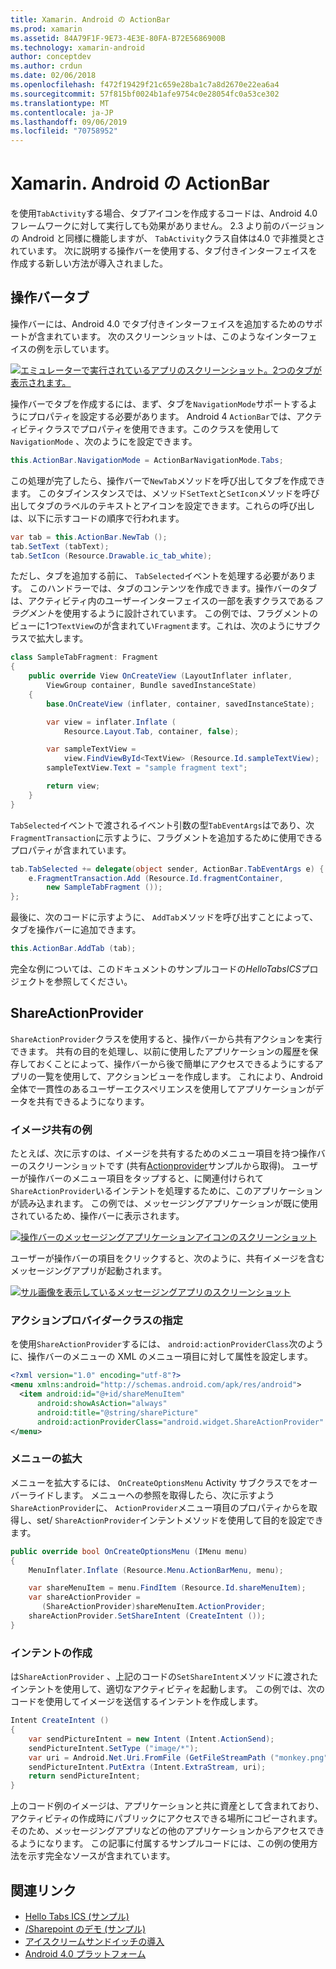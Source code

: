 ```yaml
---
title: Xamarin. Android の ActionBar
ms.prod: xamarin
ms.assetid: 84A79F1F-9E73-4E3E-80FA-B72E5686900B
ms.technology: xamarin-android
author: conceptdev
ms.author: crdun
ms.date: 02/06/2018
ms.openlocfilehash: f472f19429f21c659e28ba1c7a8d2670e22ea6a4
ms.sourcegitcommit: 57f815bf0024b1afe9754c0e28054fc0a53ce302
ms.translationtype: MT
ms.contentlocale: ja-JP
ms.lasthandoff: 09/06/2019
ms.locfileid: "70758952"
---
```

# <a name="actionbar-for-xamarinandroid"></a>Xamarin. Android の ActionBar

を使用`TabActivity`する場合、タブアイコンを作成するコードは、Android 4.0 フレームワークに対して実行しても効果がありません。 2\.3 より前のバージョンの Android と同様に機能しますが、 `TabActivity`クラス自体は4.0 で非推奨とされています。 次に説明する操作バーを使用する、タブ付きインターフェイスを作成する新しい方法が導入されました。

## <a name="action-bar-tabs"></a>操作バータブ

操作バーには、Android 4.0 でタブ付きインターフェイスを追加するためのサポートが含まれています。
次のスクリーンショットは、このようなインターフェイスの例を示しています。

[![エミュレーターで実行されているアプリのスクリーンショット。2つのタブが表示されます。](action-bar-images/25-actionbartabs.png)](action-bar-images/25-actionbartabs.png#lightbox)

操作バーでタブを作成するには、まず、タブを`NavigationMode`サポートするようにプロパティを設定する必要があります。 Android 4 `ActionBar`では、アクティビティクラスでプロパティを使用できます。このクラスを使用して`NavigationMode` 、次のようにを設定できます。

```csharp
this.ActionBar.NavigationMode = ActionBarNavigationMode.Tabs;
```

この処理が完了したら、操作バーで`NewTab`メソッドを呼び出してタブを作成できます。 このタブインスタンスでは、メソッド`SetText`と`SetIcon`メソッドを呼び出してタブのラベルのテキストとアイコンを設定できます。これらの呼び出しは、以下に示すコードの順序で行われます。

```csharp
var tab = this.ActionBar.NewTab ();
tab.SetText (tabText);
tab.SetIcon (Resource.Drawable.ic_tab_white);
```

ただし、タブを追加する前に、 `TabSelected`イベントを処理する必要があります。 このハンドラーでは、タブのコンテンツを作成できます。操作バーのタブは、アクティビティ内のユーザーインターフェイスの一部を表すクラスである*フラグメント*を使用するように設計されています。 この例では、フラグメントのビューに1つ`TextView`のが含まれてい`Fragment`ます。これは、次のようにサブクラスで拡大します。

```csharp
class SampleTabFragment: Fragment
{           
    public override View OnCreateView (LayoutInflater inflater,
        ViewGroup container, Bundle savedInstanceState)
    {
        base.OnCreateView (inflater, container, savedInstanceState);

        var view = inflater.Inflate (
            Resource.Layout.Tab, container, false);

        var sampleTextView =
            view.FindViewById<TextView> (Resource.Id.sampleTextView);            
        sampleTextView.Text = "sample fragment text";

        return view;
    }
}
```

`TabSelected`イベントで渡されるイベント引数の型`TabEventArgs`はであり、次`FragmentTransaction`に示すように、フラグメントを追加するために使用できるプロパティが含まれています。

```csharp
tab.TabSelected += delegate(object sender, ActionBar.TabEventArgs e) {             
    e.FragmentTransaction.Add (Resource.Id.fragmentContainer,
        new SampleTabFragment ());
};
```

最後に、次のコードに示すように、 `AddTab`メソッドを呼び出すことによって、タブを操作バーに追加できます。

```csharp
this.ActionBar.AddTab (tab);
```

完全な例については、このドキュメントのサンプルコードの*HelloTabsICS*プロジェクトを参照してください。

## <a name="shareactionprovider"></a>ShareActionProvider

`ShareActionProvider`クラスを使用すると、操作バーから共有アクションを実行できます。 共有の目的を処理し、以前に使用したアプリケーションの履歴を保存しておくことによって、操作バーから後で簡単にアクセスできるようにするアプリの一覧を使用して、アクションビューを作成します。 これにより、Android 全体で一貫性のあるユーザーエクスペリエンスを使用してアプリケーションがデータを共有できるようになります。

### <a name="image-sharing-example"></a>イメージ共有の例

たとえば、次に示すのは、イメージを共有するためのメニュー項目を持つ操作バーのスクリーンショットです (共有[Actionprovider](https://docs.microsoft.com/samples/xamarin/monodroid-samples/shareactionproviderdemo)サンプルから取得)。 ユーザーが操作バーのメニュー項目をタップすると、に関連付けられて`ShareActionProvider`いるインテントを処理するために、このアプリケーションが読み込まれます。 この例では、メッセージングアプリケーションが既に使用されているため、操作バーに表示されます。

[![操作バーのメッセージングアプリケーションアイコンのスクリーンショット](action-bar-images/09-shareactionprovider.png)](action-bar-images/09-shareactionprovider.png#lightbox)

ユーザーが操作バーの項目をクリックすると、次のように、共有イメージを含むメッセージングアプリが起動されます。

[![サル画像を表示しているメッセージングアプリのスクリーンショット](action-bar-images/10-messagewithimage.png)](action-bar-images/10-messagewithimage.png#lightbox)

### <a name="specifying-the-action-provider-class"></a>アクションプロバイダークラスの指定

を使用`ShareActionProvider`するには、 `android:actionProviderClass`次のように、操作バーのメニューの XML のメニュー項目に対して属性を設定します。

```xml
<?xml version="1.0" encoding="utf-8"?>
<menu xmlns:android="http://schemas.android.com/apk/res/android">
  <item android:id="@+id/shareMenuItem"
      android:showAsAction="always"
      android:title="@string/sharePicture"
      android:actionProviderClass="android.widget.ShareActionProvider" />
</menu>
```

### <a name="inflating-the-menu"></a>メニューの拡大

メニューを拡大するには、 `OnCreateOptionsMenu` Activity サブクラスでをオーバーライドします。 メニューへの参照を取得したら、次に示すよう`ShareActionProvider`に、 `ActionProvider`メニュー項目のプロパティからを取得し、set/ `ShareActionProvider`インテントメソッドを使用して目的を設定できます。

```csharp
public override bool OnCreateOptionsMenu (IMenu menu)
{
    MenuInflater.Inflate (Resource.Menu.ActionBarMenu, menu);       

    var shareMenuItem = menu.FindItem (Resource.Id.shareMenuItem);           
    var shareActionProvider =
       (ShareActionProvider)shareMenuItem.ActionProvider;
    shareActionProvider.SetShareIntent (CreateIntent ());
}
```

### <a name="creating-the-intent"></a>インテントの作成

は`ShareActionProvider` 、上記のコードの`SetShareIntent`メソッドに渡されたインテントを使用して、適切なアクティビティを起動します。 この例では、次のコードを使用してイメージを送信するインテントを作成します。

```csharp
Intent CreateIntent ()
{  
    var sendPictureIntent = new Intent (Intent.ActionSend);
    sendPictureIntent.SetType ("image/*");
    var uri = Android.Net.Uri.FromFile (GetFileStreamPath ("monkey.png"));          
    sendPictureIntent.PutExtra (Intent.ExtraStream, uri);
    return sendPictureIntent;
}
```

上のコード例のイメージは、アプリケーションと共に資産として含まれており、アクティビティの作成時にパブリックにアクセスできる場所にコピーされます。そのため、メッセージングアプリなどの他のアプリケーションからアクセスできるようになります。 この記事に付属するサンプルコードには、この例の使用方法を示す完全なソースが含まれています。

## <a name="related-links"></a>関連リンク

- [Hello Tabs ICS (サンプル)](https://docs.microsoft.com/samples/xamarin/monodroid-samples/hellotabsics)
- [/Sharepoint のデモ (サンプル)](https://docs.microsoft.com/samples/xamarin/monodroid-samples/shareactionproviderdemo)
- [アイスクリームサンドイッチの導入](http://www.android.com/about/ice-cream-sandwich/)
- [Android 4.0 プラットフォーム](https://developer.android.com/sdk/android-4.0.html)
